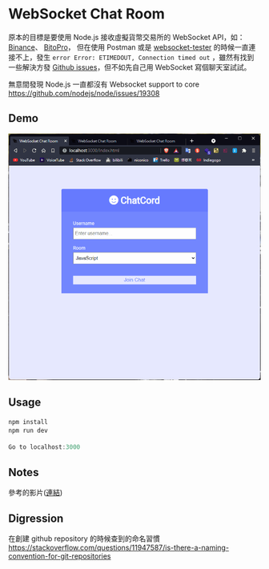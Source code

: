 # WebSocket Chat Room

原本的目標是要使用 Node.js 接收虛擬貨幣交易所的 WebSocket API，如：
[Binance](https://binance-docs.github.io/apidocs/)、
[BitoPro](https://github.com/bitoex/bitopro-offical-api-docs)，
但在使用 Postman 或是 [websocket-tester](https://www.piesocket.com/websocket-tester)
的時候一直連接不上，發生 `error Error: ETIMEDOUT, Connection timed out` ，雖然有找到一些解決方發 [Github issues](https://github.com/jaggedsoft/node-binance-api/issues/48#issuecomment-356762732)，但不如先自己用 WebSocket 寫個聊天室試試。

無意間發現 Node.js 一直都沒有 Websocket support to core \
https://github.com/nodejs/node/issues/19308

## Demo

![WebSocket Chat Room](https://raw.githubusercontent.com/ORdinarycas/websocket-chat-room/main/demo/websocket-chat-room.gif)

## Usage

```powershell
npm install
npm run dev

Go to localhost:3000
```

## Notes

參考的影片([連結](https://www.youtube.com/watch?v=jD7FnbI76Hg))

## Digression

在創建 github repository 的時候查到的命名習慣 \
https://stackoverflow.com/questions/11947587/is-there-a-naming-convention-for-git-repositories
